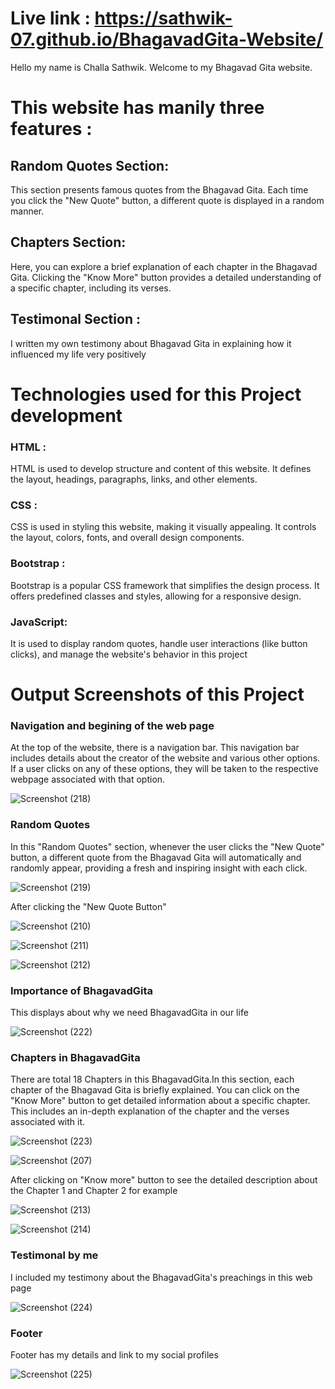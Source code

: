 # Live link : <a href="https://sathwik-07.github.io/BhagavadGita-Website/ " target="_blank">https://sathwik-07.github.io/BhagavadGita-Website/</a>


Hello my name is  Challa Sathwik. Welcome to my Bhagavad Gita website.

# This website has manily three features :

## Random Quotes Section:
This section presents famous quotes from the Bhagavad Gita. Each time you click the "New Quote" button, a different quote is displayed in a random manner.

## Chapters Section:
Here, you can explore a brief explanation of each chapter in the Bhagavad Gita. Clicking the "Know More" button provides a detailed understanding of a specific chapter, including its verses.

## Testimonal Section :

I written my own testimony about Bhagavad Gita in explaining how it influenced my life very positively

# Technologies used for this Project development

### HTML :
HTML is used to develop structure and content of this website. It defines the layout, headings, paragraphs, links, and other elements.

### CSS :
CSS is used in styling this website, making it visually appealing. It controls the layout, colors, fonts, and overall design components.

### Bootstrap :
Bootstrap is a popular CSS framework that simplifies the design process. It offers predefined classes and styles, allowing for a responsive design.

### JavaScript:
It is used to display random quotes, handle user interactions (like button clicks), and manage the website's behavior in this project


# Output Screenshots of this Project


### Navigation and begining of the web page


At the top of the website, there is a navigation bar. This navigation bar includes details about the creator of the website and various other options. If a user clicks on any of these options, they will be taken to the respective webpage associated with that option.


![Screenshot (218)](https://github.com/Sathwik-07/BhagavadGita-Website/assets/130444732/bb5d236b-2b5d-4e05-a720-fd22878c5a6f)


### Random Quotes

In this "Random Quotes" section, whenever the user clicks the "New Quote" button, a different quote from the Bhagavad Gita will automatically and randomly appear, providing a fresh and inspiring insight with each click.

![Screenshot (219)](https://github.com/Sathwik-07/BhagavadGita-Website/assets/130444732/64ac4647-7a10-4567-89ca-a44a241d778b)



After clicking the "New Quote Button"

![Screenshot (210)](https://github.com/Sathwik-07/BhagavadGita-Website/assets/130444732/2e075e95-7d95-47dc-92c5-51fd02f1e2ff)


![Screenshot (211)](https://github.com/Sathwik-07/BhagavadGita-Website/assets/130444732/79c49291-6d94-4c59-b637-b19b61c6a9a4)


![Screenshot (212)](https://github.com/Sathwik-07/BhagavadGita-Website/assets/130444732/02bf9747-16d0-407f-80dd-7a5179d54a57)


### Importance of BhagavadGita

This displays about  why we need BhagavadGita in our life 

![Screenshot (222)](https://github.com/Sathwik-07/BhagavadGita-Website/assets/130444732/3dd7530d-12a6-4bb6-8f0d-d9d947a5a37d)


### Chapters in BhagavadGita

There  are total 18 Chapters in this BhagavadGita.In this section, each chapter of the Bhagavad Gita is briefly explained. You can click on the "Know More" button to get detailed information about a specific chapter. This includes an in-depth explanation of the chapter and the verses associated with it.

![Screenshot (223)](https://github.com/Sathwik-07/BhagavadGita-Website/assets/130444732/702c174f-2b4e-46a9-8d26-4d8c2a6355fa)



![Screenshot (207)](https://github.com/Sathwik-07/BhagavadGita-Website/assets/130444732/8b013c6b-b5ff-4f65-9565-49d3845f32eb)


After clicking on "Know more" button to see the detailed description about the Chapter 1   and  Chapter 2  for example

![Screenshot (213)](https://github.com/Sathwik-07/BhagavadGita-Website/assets/130444732/a1eb787c-188d-48ba-abf7-27b2fbe55e1d)


![Screenshot (214)](https://github.com/Sathwik-07/BhagavadGita-Website/assets/130444732/93d6602b-9a05-4bfe-a3ff-34eedfe63da3)

### Testimonal by me

I included my testimony about the BhagavadGita's preachings in this web page

![Screenshot (224)](https://github.com/Sathwik-07/BhagavadGita-Website/assets/130444732/d116bfd9-e18c-438e-8435-a10b77edf598)


### Footer

Footer has my details  and link to my social  profiles


![Screenshot (225)](https://github.com/Sathwik-07/BhagavadGita-Website/assets/130444732/d4e80fce-3819-45f9-bfbb-6402d42526f0)







